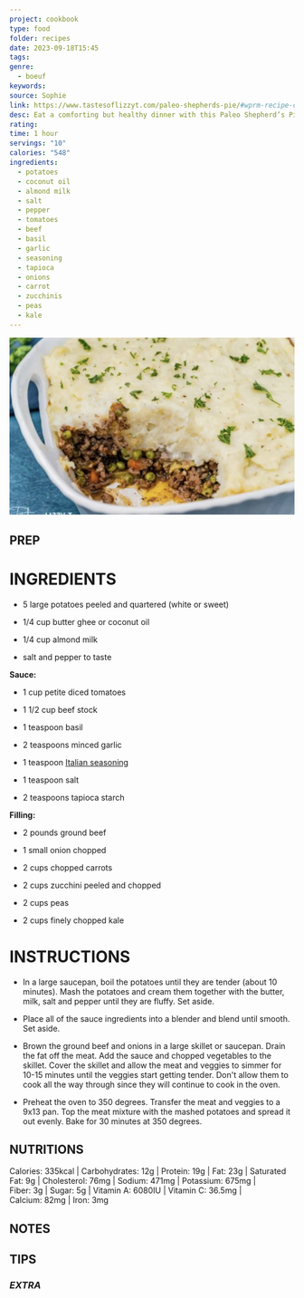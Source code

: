 ```yaml
---
project: cookbook
type: food
folder: recipes
date: 2023-09-18T15:45
tags: 
genre:
  - boeuf
keywords: 
source: Sophie
link: https://www.tastesoflizzyt.com/paleo-shepherds-pie/#wprm-recipe-container-17479
desc: Eat a comforting but healthy dinner with this Paleo Shepherd’s Pie. Fill with your favorite veggies and top with white or sweet potatoes.
rating: 
time: 1 hour
servings: "10"
calories: "548"
ingredients:
  - potatoes
  - coconut oil
  - almond milk
  - salt
  - pepper
  - tomatoes
  - beef
  - basil
  - garlic
  - seasoning
  - tapioca
  - onions
  - carrot
  - zucchinis
  - peas
  - kale
---
```


![IMAGE](image_70.png)


## PREP


# INGREDIENTS

- 5 large potatoes peeled and quartered (white or sweet)
    
- 1/4 cup butter ghee or coconut oil
    
- 1/4 cup almond milk
    
- salt and pepper to taste


**Sauce:**

- 1 cup petite diced tomatoes
    
- 1 1/2 cup beef stock
    
- 1 teaspoon basil
    
- 2 teaspoons minced garlic
    
- 1 teaspoon [Italian seasoning](https://www.tastesoflizzyt.com/homemade-italian-seasoning-recipe/)
    
- 1 teaspoon salt
    
- 2 teaspoons tapioca starch
    

**Filling:**

- 2 pounds ground beef
    
- 1 small onion chopped
    
- 2 cups chopped carrots
    
- 2 cups zucchini peeled and chopped
    
- 2 cups peas
    
- 2 cups finely chopped kale

# INSTRUCTIONS

- In a large saucepan, boil the potatoes until they are tender (about 10 minutes). Mash the potatoes and cream them together with the butter, milk, salt and pepper until they are fluffy. Set aside.
    
- Place all of the sauce ingredients into a blender and blend until smooth. Set aside.
    
- Brown the ground beef and onions in a large skillet or saucepan. Drain the fat off the meat. Add the sauce and chopped vegetables to the skillet. Cover the skillet and allow the meat and veggies to simmer for 10-15 minutes until the veggies start getting tender. Don't allow them to cook all the way through since they will continue to cook in the oven.
    
- Preheat the oven to 350 degrees. Transfer the meat and veggies to a 9x13 pan. Top the meat mixture with the mashed potatoes and spread it out evenly. Bake for 30 minutes at 350 degrees.

## NUTRITIONS

Calories: 335kcal | Carbohydrates: 12g | Protein: 19g | Fat: 23g | Saturated Fat: 9g | Cholesterol: 76mg | Sodium: 471mg | Potassium: 675mg | Fiber: 3g | Sugar: 5g | Vitamin A: 6080IU | Vitamin C: 36.5mg | Calcium: 82mg | Iron: 3mg


## NOTES



## TIPS



### *EXTRA*



